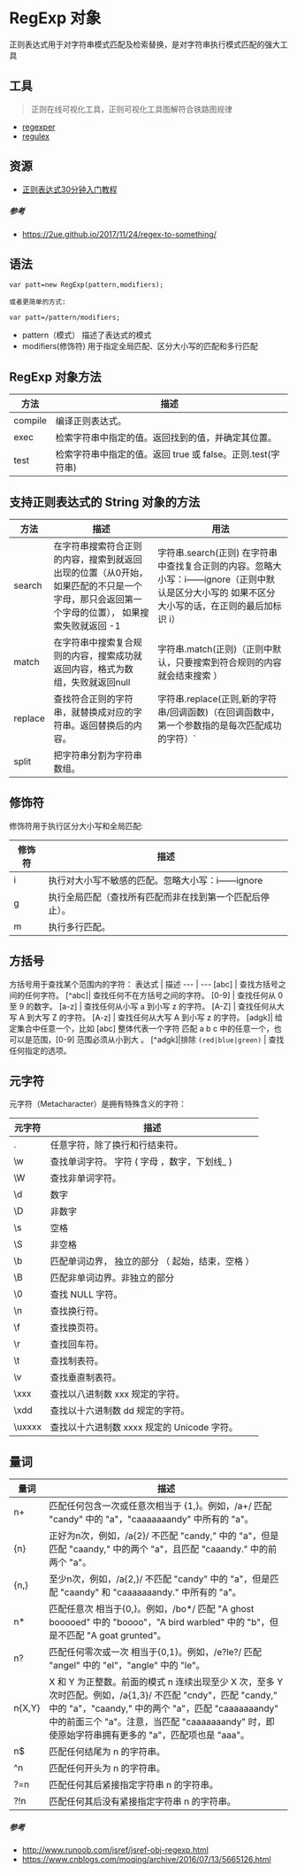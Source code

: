 # RegExp 对象

正则表达式用于对字符串模式匹配及检索替换，是对字符串执行模式匹配的强大工具

## 工具
> 正则在线可视化工具，正则可视化工具图解符合铁路图规律
- [regexper](https://regexper.com/)
- [regulex](https://jex.im/regulex/#!flags=&re=%5E(a%7Cb)*%3F%24)

## 资源
- [正则表达式30分钟入门教程](http://deerchao.net/tutorials/regex/common.htm)

##### 参考
- https://2ue.github.io/2017/11/24/regex-to-something/
## 语法
````
var patt=new RegExp(pattern,modifiers);

或者更简单的方式:

var patt=/pattern/modifiers;
````
- pattern（模式） 描述了表达式的模式
- modifiers(修饰符) 用于指定全局匹配、区分大小写的匹配和多行匹配

## RegExp 对象方法
方法|	描述
--- | ---
compile|	编译正则表达式。
exec|	检索字符串中指定的值。返回找到的值，并确定其位置。	
test|	检索字符串中指定的值。返回 true 或 false。正则.test(字符串) 

## 支持正则表达式的 String 对象的方法

方法|描述 | 用法
--- | --- |---
search | 在字符串搜索符合正则的内容，搜索到就返回出现的位置（从0开始，如果匹配的不只是一个字母，那只会返回第一个字母的位置）， 如果搜索失败就返回 -1 | 字符串.search(正则) 在字符串中查找复合正则的内容。忽略大小写：i——ignore（正则中默认是区分大小写的 如果不区分大小写的话，在正则的最后加标识 i）
match |	在字符串中搜索复合规则的内容，搜索成功就返回内容，格式为数组，失败就返回null | 字符串.match(正则)（正则中默认，只要搜索到符合规则的内容就会结束搜索 ）
replace |	查找符合正则的字符串，就替换成对应的字符串。返回替换后的内容。	|  字符串.replace(正则,新的字符串/回调函数)（在回调函数中，第一个参数指的是每次匹配成功的字符）`|` 是或的意思 。
split	| 把字符串分割为字符串数组。

## 修饰符
修饰符用于执行区分大小写和全局匹配:

修饰符	| 描述
--- | ---
i	| 执行对大小写不敏感的匹配。忽略大小写：i——ignore 
g | 执行全局匹配（查找所有匹配而非在找到第一个匹配后停止）。
m	| 执行多行匹配。

## 方括号
方括号用于查找某个范围内的字符：
表达式 |	描述
--- | ---
[abc]	| 查找方括号之间的任何字符。
[^abc]|	查找任何不在方括号之间的字符。
[0-9] |	查找任何从 0 至 9 的数字。
[a-z] |	查找任何从小写 a 到小写 z 的字符。
[A-Z] |	查找任何从大写 A 到大写 Z 的字符。
[A-z]	| 查找任何从大写 A 到小写 z 的字符。
[adgk]|	给定集合中任意一个，比如 [abc] 整体代表一个字符 匹配 a b c 中的任意一个，也可以是范围，[0-9] 范围必须从小到大 。
[^adgk]|排除
`(red|blue|green)` |	查找任何指定的选项。

## 元字符
元字符（Metacharacter）是拥有特殊含义的字符：

元字符|	描述
--- |---
.	| 任意字符，除了换行和行结束符。
\w|	查找单词字符。 字符 ( 字母 ，数字，下划线_ )
\W|	查找非单词字符。
\d| 数字
\D|	非数字
\s|	空格
\S|	非空格
\b|	匹配单词边界， 独立的部分 （ 起始，结束，空格 ）
\B|	匹配非单词边界。非独立的部分
\0|	查找 NULL 字符。
\n|	查找换行符。
\f|	查找换页符。
\r|	查找回车符。
\t|	查找制表符。
\v|	查找垂直制表符。
\xxx|	查找以八进制数 xxx 规定的字符。
\xdd|	查找以十六进制数 dd 规定的字符。
\uxxxx|	查找以十六进制数 xxxx 规定的 Unicode 字符。

## 量词

量词|	描述
--- |---
n+|	匹配任何包含一次或任意次相当于 {1,}。例如，/a+/ 匹配 "candy" 中的 "a"，"caaaaaaandy" 中所有的 "a"。
{n} | 正好为n次，例如，/a{2}/ 不匹配 "candy," 中的 "a"，但是匹配 "caandy," 中的两个 "a"，且匹配 "caaandy." 中的前两个 "a"。
{n,} | 至少n次，例如，/a{2,}/ 不匹配 "candy" 中的 "a"，但是匹配 "caandy" 和 "caaaaaaandy." 中所有的 "a"。
n*	|匹配任意次 相当于{0,}。例如，/bo*/ 匹配 "A ghost booooed" 中的 "boooo"，"A bird warbled" 中的 "b"，但是不匹配 "A goat grunted"。
n?	|匹配任何零次或一次 相当于{0,1}。例如，/e?le?/ 匹配 "angel" 中的 "el"，"angle" 中的 "le"。
n{X,Y}|X 和 Y 为正整数。前面的模式 n 连续出现至少 X 次，至多 Y 次时匹配。例如，/a{1,3}/ 不匹配 "cndy"，匹配 "candy," 中的 "a"，"caandy," 中的两个 "a"，匹配 "caaaaaaandy" 中的前面三个 "a"。注意，当匹配 "caaaaaaandy" 时，即使原始字符串拥有更多的 "a"，匹配项也是 "aaa"。
n$|	匹配任何结尾为 n 的字符串。
^n|	匹配任何开头为 n 的字符串。
?=n|	匹配任何其后紧接指定字符串 n 的字符串。
?!n|	匹配任何其后没有紧接指定字符串 n 的字符串。

##### 参考
- http://www.runoob.com/jsref/jsref-obj-regexp.html
- https://www.cnblogs.com/moqing/archive/2016/07/13/5665126.html
